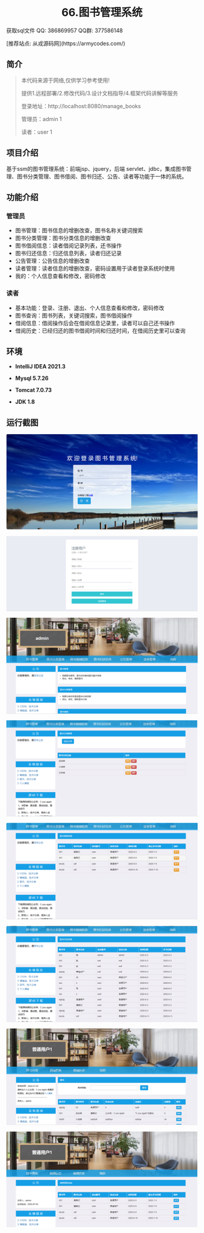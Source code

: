 <p><h1 align="center">66.图书管理系统</h1></p>

<p> 获取sql文件 QQ: 386869957 QQ群: 377586148 </p>
<p> [推荐站点: 从戎源码网](https://armycodes.com/) </p>

## 简介

> 本代码来源于网络,仅供学习参考使用!
>
> 提供1.远程部署/2.修改代码/3.设计文档指导/4.框架代码讲解等服务
> 
> 登录地址：http://localhost:8080/manage_books
> 
> 管理员：admin 1
> 
> 读者：user 1
>

## 项目介绍
基于ssm的图书管理系统：前端jsp、jquery，后端 servlet、jdbc，集成图书管理、图书分类管理、图书借阅、图书归还、公告、读者等功能于一体的系统。

## 功能介绍

### 管理员

- 图书管理：图书信息的增删改查，图书名称关键词搜索
- 图书分类管理：图书分类信息的增删改查
- 图书借阅信息：读者借阅记录列表，还书操作
- 图书归还信息：归还信息列表，读者归还记录
- 公告管理：公告信息的增删改查
- 读者管理：读者信息的增删改查，密码设置用于读者登录系统时使用
- 我的：个人信息查看和修改，密码修改

### 读者

- 基本功能：登录、注册、退出、个人信息查看和修改，密码修改
- 图书查询：图书列表，关键词搜索，图书借阅操作
- 借阅信息：借阅操作后会在借阅信息记录里，读者可以自己还书操作
- 借阅历史：已经归还的图书借阅时间和归还时间，在借阅历史里可以查询

## 环境

- <b>IntelliJ IDEA 2021.3</b>

- <b>Mysql 5.7.26</b>

- <b>Tomcat 7.0.73</b>

- <b>JDK 1.8</b>

## 运行截图
![](screenshot/1.png)

![](screenshot/2.png)

![](screenshot/3.png)

![](screenshot/4.png)

![](screenshot/5.png)

![](screenshot/6.png)

![](screenshot/7.png)

![](screenshot/8.png)